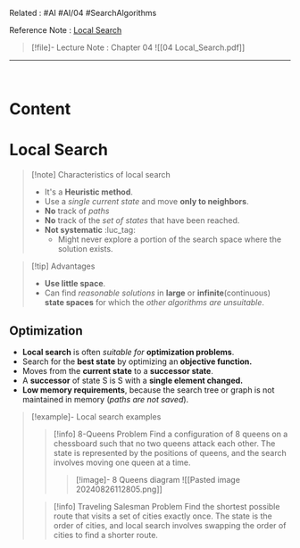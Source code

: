 Related : #AI #AI/04 #SearchAlgorithms 

Reference Note : [Local Search](file:///E:%5CAcademics%5CSEM%203%5CCS3613-Introduction%20to%20Artificial%20Intelligence%5CLecture%20note%5C04%20Local_Search.pdf)

> [!file]- Lecture Note : Chapter 04
> ![[04 Local_Search.pdf]]


---
<br>

# Content

# Local Search
> [!note] Characteristics of local search
> - It's a **Heuristic method**.
> - Use a *single current state* and move **only to neighbors**.
> - **No** track of *paths*
> - **No** track of the *set of states* that have been reached.
> - **Not systematic** :luc_tag: 
> 	- Might never explore a portion of the search space where the solution exists.

> [!tip] Advantages
> - **Use little space**.
> - Can find *reasonable solutions* in **large** or **infinite**(continuous) **state spaces** for which the *other algorithms are unsuitable*.

## Optimization
- **Local search** is often *suitable for* **optimization problems**.
- Search for the **best state** by optimizing an **objective function.**
- Moves from the **current state** to a **successor state**.
- A **successor** of state S is S with a **single element changed.**
- **Low memory requirements**, because the search tree or graph is not maintained in memory (*paths are not saved*).

> [!example]- Local search examples
> > [!info] 8-Queens Problem
> > Find a configuration of 8 queens on a chessboard such that no two queens attack each other. The state is represented by the positions of queens, and the search involves moving one queen at a time.
> > > [!image]- 8 Queens diagram
> > > ![[Pasted image 20240826112805.png]]
>  
> > [!info] Traveling Salesman Problem
> > Find the shortest possible route that visits a set of cities exactly once. The state is the order of cities, and local search involves swapping the order of cities to find a shorter route.

